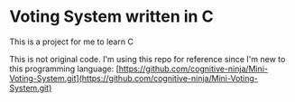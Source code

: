 # Voting System written in C

This is a project for me to learn C

This is not original code. I'm using this repo for reference since I'm new to this programming language: [https://github.com/cognitive-ninja/Mini-Voting-System.git](https://github.com/cognitive-ninja/Mini-Voting-System.git)
